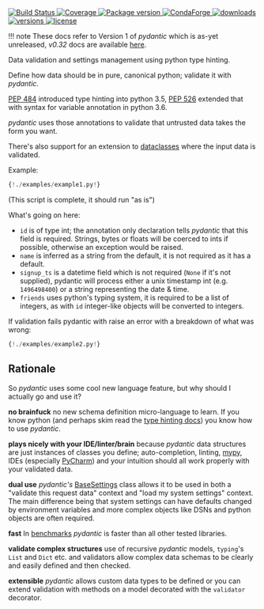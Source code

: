<div>
  <a href="https://travis-ci.org/samuelcolvin/pydantic" target="_blank">
    <img src="https://travis-ci.org/samuelcolvin/pydantic.svg?branch=master" alt="Build Status">
  </a>
  <a href="https://codecov.io/gh/samuelcolvin/pydantic" target="_blank">
    <img src="https://codecov.io/gh/samuelcolvin/pydantic/branch/master/graph/badge.svg" alt="Coverage">
  </a>
  <a href="https://pypi.org/project/fastapi" target="_blank">
    <img src="https://badge.fury.io/py/fastapi.svg" alt="Package version">
  </a>
  <a href="https://anaconda.org/conda-forge/pydantic" target="_blank">
    <img src="https://img.shields.io/conda/v/conda-forge/pydantic.svg" alt="CondaForge">
  </a>
  <a href="https://pypistats.org/packages/pydantic" target="_blank">
    <img src="https://img.shields.io/pypi/dm/pydantic.svg" alt="downloads">
  </a>
  <a href="https://github.com/samuelcolvin/pydantic" target="_blank">
    <img src="https://img.shields.io/pypi/pyversions/pydantic.svg" alt="versions">
  </a>
  <a href="https://github.com/samuelcolvin/pydantic/blob/master/LICENSE" target="_blank">
    <img src="https://img.shields.io/github/license/samuelcolvin/pydantic.svg" alt="license">
  </a>
</div>

!!! note
    These docs refer to Version 1 of *pydantic* which is as-yet unreleased, *v0.32* docs are available
    [here](https://5d5d36c5b8219300085d081b--pydantic-docs.netlify.com).

Data validation and settings management using python type hinting.

Define how data should be in pure, canonical python; validate it with *pydantic*.

[PEP 484](https://www.python.org/dev/peps/pep-0484/) introduced type hinting into python 3.5,
[PEP 526](https://www.python.org/dev/peps/pep-0526/) extended that with syntax for variable annotation in python 3.6.

*pydantic* uses those annotations to validate that untrusted data takes the form you want.

There's also support for an extension to [dataclasses](https://docs.python.org/3/library/dataclasses.html)
where the input data is validated.

Example:

```py
{!./examples/example1.py!}
```

(This script is complete, it should run "as is")

What's going on here:

* `id` is of type int; the annotation only declaration tells *pydantic* that this field is required. Strings,
  bytes or floats will be coerced to ints if possible, otherwise an exception would be raised.
* `name` is inferred as a string from the default, it is not required as it has a default.
* `signup_ts` is a datetime field which is not required (``None`` if it's not supplied), pydantic will process
  either a unix timestamp int (e.g. `1496498400`) or a string representing the date & time.
* `friends` uses python's typing system, it is required to be a list of integers, as with `id` integer-like objects
  will be converted to integers.

If validation fails pydantic with raise an error with a breakdown of what was wrong:

```py
{!./examples/example2.py!}
```

## Rationale


So *pydantic* uses some cool new language feature, but why should I actually go and use it?

**no brainfuck**
    no new schema definition micro-language to learn. If you know python (and perhaps skim read the
    [type hinting docs](https://docs.python.org/3/library/typing.html)) you know how to use *pydantic*.

**plays nicely with your IDE/linter/brain**
    because *pydantic* data structures are just instances of classes you define; auto-completion, linting,
    [mypy](usage.md#usage_mypy), IDEs (especially [PyCharm](pycharm_plugin.md)) and your intuition should all work properly with your validated data.

**dual use**
    *pydantic's* [BaseSettings](usage.md#settings) class allows it to be used in both a "validate this request data"
    context and "load my system settings" context. The main difference being that system settings can have defaults
    changed by environment variables and more complex objects like DSNs and python objects are often required.

**fast**
    In [benchmarks](benchmarks.md) *pydantic* is faster than all other tested libraries.

**validate complex structures**
    use of recursive *pydantic* models, `typing`'s `List` and `Dict` etc. and validators allow
    complex data schemas to be clearly and easily defined and then checked.

**extensible**
    *pydantic* allows custom data types to be defined or you can extend validation with methods on a model decorated
    with the `validator` decorator.
